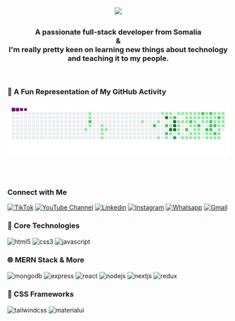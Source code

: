 <h1 align="center">
    <img src="https://readme-typing-svg.herokuapp.com/?font=Righteous&size=35&center=true&vCenter=true&width=500&height=70&duration=4000&lines=Hi,+I'm+Abdullahi+Ali+🧑🏻‍💻;&color=9a2015" />
</h1>

<h3 align="center">A passionate full-stack developer from Somalia <br> & <br> I'm really pretty keen on learning new things about technology and teaching it to my people.</h3>
&nbsp; &nbsp;

### 🐍 A Fun Representation of My GitHub Activity
  
![snake gif](https://github.com/Ac-Coder-3/AC/blob/output/github-contribution-grid-snake.gif)

<br/><br/>

### Connect with Me

[![TikTok](https://img.shields.io/badge/TikTok-AC__Coder-000000?style=for-the-badge&logo=tiktok&logoColor=white)](https://www.tiktok.com/@ac_coder)
[![YouTube Channel](https://img.shields.io/badge/YouTube-Ac_Coder-red?style=for-the-badge&logo=youtube)](https://www.youtube.com/@Ac_Coder)
[![Linkedin](https://img.shields.io/badge/LinkedIn-0077B5?style=for-the-badge&logo=linkedin&logoColor=white)](https://www.linkedin.com/in/ac-coder/)
[![Instagram](https://img.shields.io/badge/Instagram-E4405F?style=for-the-badge&logo=instagram&logoColor=white)](https://www.instagram.com/ac_coder/)
[![Whatsapp](https://img.shields.io/badge/WhatsApp-25D366?style=for-the-badge&logo=whatsapp&logoColor=white)](https://wa.me/252907870046)
[![Gmail](https://img.shields.io/badge/Gmail-D14836?style=for-the-badge&logo=gmail&logoColor=white)](mailto:abdullahiac844@gmail.com)

<!-- 
### 📊 GitHub Stats
![Ac-Coder-3 GitHub stats](https://github-readme-stats.vercel.app/api?username=Ac-Coder-3&show_icons=true&theme=react)
-->

### 🚀 Core Technologies
<div style="display: inline_block">
  <img align="center" alt="html5" src="https://img.shields.io/badge/HTML5-E34F26?style=for-the-badge&logo=html5&logoColor=white" />
  <img align="center" alt="css3" src="https://img.shields.io/badge/CSS3-1572B6?style=for-the-badge&logo=css3&logoColor=white" />
  <img align="center" alt="javascript" src="https://img.shields.io/badge/JavaScript-F7DF1E?style=for-the-badge&logo=javascript&logoColor=black" />
</div>


### 🌐 MERN Stack & More
<div style="display: inline_block">
  <img align="center" alt="mongodb" src="https://img.shields.io/badge/MongoDB-47A248?style=for-the-badge&logo=mongodb&logoColor=white" />
  <img align="center" alt="express" src="https://img.shields.io/badge/Express.js-000000?style=for-the-badge&logo=express&logoColor=white" />
  <img align="center" alt="react" src="https://img.shields.io/badge/React-20232A?style=for-the-badge&logo=react&logoColor=61DAFB" />
  <img align="center" alt="nodejs" src="https://img.shields.io/badge/Node.js-43853D?style=for-the-badge&logo=node.js&logoColor=white" />
  <img align="center" alt="nextjs" src="https://img.shields.io/badge/Next.js-000000?style=for-the-badge&logo=next.js&logoColor=white" />
  <img align="center" alt="redux" src="https://img.shields.io/badge/Redux-764ABC?style=for-the-badge&logo=redux&logoColor=white" />
</div>


### 🎨 CSS Frameworks
<div style="display: inline_block">
  <img align="center" alt="tailwindcss" src="https://img.shields.io/badge/TailwindCSS-38B2AC?style=for-the-badge&logo=tailwind-css&logoColor=white" />
  <img align="center" alt="materialui" src="https://img.shields.io/badge/MaterialUI-0081CB?style=for-the-badge&logo=material-ui&logoColor=white" />
</div>



<br/>

